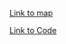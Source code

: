 [Link to map](https://rbosca.github.io/index.html)

[Link to Code](https://github.com/Rbosca/Rbosca.github.io/blob/master/index.html)
